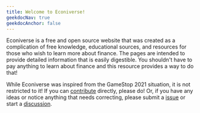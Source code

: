 ```yaml
---
title: Welcome to Econiverse!
geekdocNav: true
geekdocAnchor: false
---
```


Econiverse is a free and open source website that was created
as a complication of free knowledge, educational sources, and resources for those
who wish to learn more about finance. The pages are intended to provide detailed
information that is easily digestible. You shouldn't have to pay anything to
learn about finance and this resource provides a way to do that!

While Econiverse was inspired from the GameStop 2021 situation, it is not
 restricted to it! If you can [contribute](/help_build_the_community/edit_with_web_browser/) directly, please do! Or, if you have any ideas or notice anything that needs correcting, please submit a [issue](https://github.com/Econiverse/econiverse/issues) or start a [discussion](https://github.com/Econiverse/econiverse/discussions).
